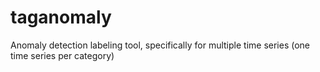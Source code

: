 # taganomaly
Anomaly detection labeling tool, specifically for multiple time series (one time series per category)
